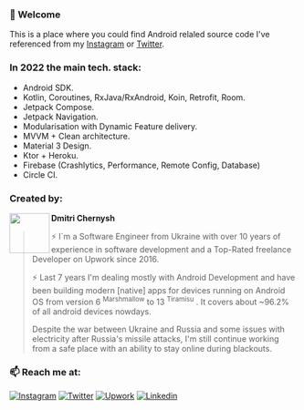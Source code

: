 ### 👋 Welcome 

This is a place where you could find Android relaled source code I've referenced from my [Instagram](https://www.instagram.com/mobiledevpro/) or [Twitter](https://twitter.com/mobiledev_pro).

### In 2022 the main tech. stack: 

* Android SDK.
* Kotlin, Coroutines, RxJava/RxAndroid, Koin, Retrofit, Room.
* Jetpack Compose.
* Jetpack Navigation.
* Modularisation with Dynamic Feature delivery.
* MVVM + Clean architecture.
* Material 3 Design.
* Ktor + Heroku.
* Firebase (Crashlytics, Performance, Remote Config, Database)
* Circle CI.


### Created by:

<a href="https://github.com/dmitriy-chernysh" target="_blank">
  <img src="https://s.gravatar.com/avatar/72c649d298a8f0f088fd0850e19b9147?s=400" width="70" align="left">
</a>

**Dmitri Chernysh**


> ⚡️ I`m a Software Engineer from Ukraine with over 10 years of experience in software development and a Top-Rated freelance Developer on Upwork since 2016.
> 
> ⚡️ Last 7 years I'm dealing mostly with Android Development and have been building modern [native] apps for devices running on Android OS from version 6 <sup>Marshmallow</sup> to 13 <sup>Tiramisu</sup> . It covers about ~96.2% of all android devices nowdays.
>
> Despite the war between Ukraine and Russia and some issues with electricity after Russia's missile attacks, I'm still continue working from a safe place with an ability to stay online during blackouts.


### 📫 Reach me at:  
   
[![Instagram](https://img.shields.io/badge/-instagram-E4405F?logo=instagram&message=Insights+and+progress+on&label=Insights+and+progress+on&style=for-the-badge&logoColor=white)](https://www.instagram.com/mobiledevpro/)
[![Twitter](https://img.shields.io/badge/-twitter-1DA1F2?logo=twitter&style=for-the-badge&message=Android+related+stuffs+on&label=Android+related+stuffs+on&logoColor=white)](https://twitter.com/mobiledev_pro)
[![Upwork](https://img.shields.io/badge/-upwork-brightgreen?logo=upwork&message=Upwork&label=Work+with+me+on&style=for-the-badge)](https://www.upwork.com/freelancers/~01fb21586ed544f07b)
[![Linkedin](https://img.shields.io/badge/-linkedin-0A66C2?logo=linkedin&style=for-the-badge&logoColor=white&label=connect+on)](https://www.linkedin.com/in/dmitriychernysh/)
